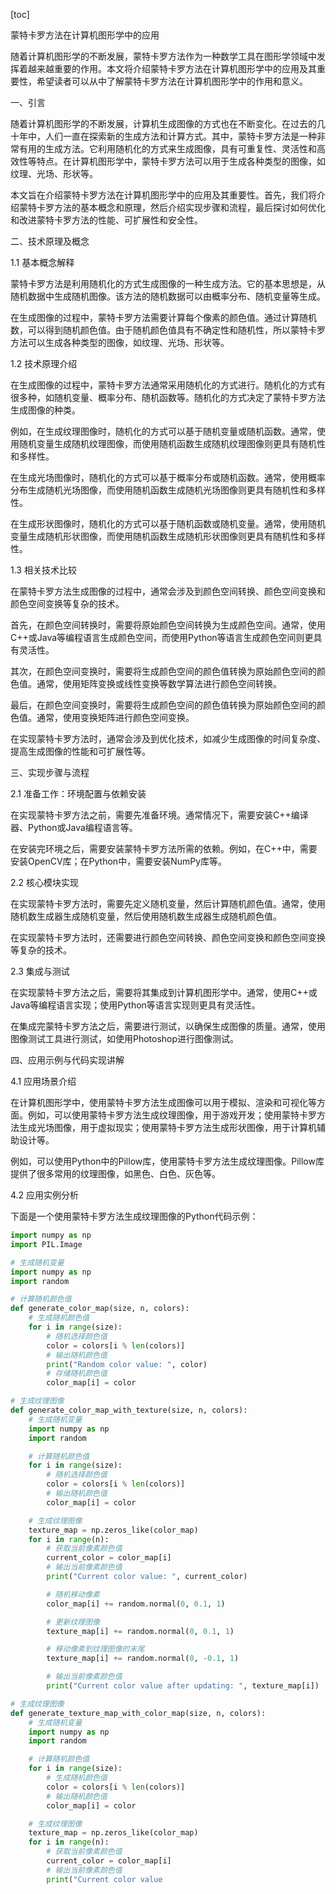 
[toc]                    
                
                
蒙特卡罗方法在计算机图形学中的应用

随着计算机图形学的不断发展，蒙特卡罗方法作为一种数学工具在图形学领域中发挥着越来越重要的作用。本文将介绍蒙特卡罗方法在计算机图形学中的应用及其重要性，希望读者可以从中了解蒙特卡罗方法在计算机图形学中的作用和意义。

一、引言

随着计算机图形学的不断发展，计算机生成图像的方式也在不断变化。在过去的几十年中，人们一直在探索新的生成方法和计算方式。其中，蒙特卡罗方法是一种非常有用的生成方法。它利用随机化的方式来生成图像，具有可重复性、灵活性和高效性等特点。在计算机图形学中，蒙特卡罗方法可以用于生成各种类型的图像，如纹理、光场、形状等。

本文旨在介绍蒙特卡罗方法在计算机图形学中的应用及其重要性。首先，我们将介绍蒙特卡罗方法的基本概念和原理，然后介绍实现步骤和流程，最后探讨如何优化和改进蒙特卡罗方法的性能、可扩展性和安全性。

二、技术原理及概念

1.1 基本概念解释

蒙特卡罗方法是利用随机化的方式生成图像的一种生成方法。它的基本思想是，从随机数据中生成随机图像。该方法的随机数据可以由概率分布、随机变量等生成。

在生成图像的过程中，蒙特卡罗方法需要计算每个像素的颜色值。通过计算随机数，可以得到随机颜色值。由于随机颜色值具有不确定性和随机性，所以蒙特卡罗方法可以生成各种类型的图像，如纹理、光场、形状等。

1.2 技术原理介绍

在生成图像的过程中，蒙特卡罗方法通常采用随机化的方式进行。随机化的方式有很多种，如随机变量、概率分布、随机函数等。随机化的方式决定了蒙特卡罗方法生成图像的种类。

例如，在生成纹理图像时，随机化的方式可以基于随机变量或随机函数。通常，使用随机变量生成随机纹理图像，而使用随机函数生成随机纹理图像则更具有随机性和多样性。

在生成光场图像时，随机化的方式可以基于概率分布或随机函数。通常，使用概率分布生成随机光场图像，而使用随机函数生成随机光场图像则更具有随机性和多样性。

在生成形状图像时，随机化的方式可以基于随机函数或随机变量。通常，使用随机变量生成随机形状图像，而使用随机函数生成随机形状图像则更具有随机性和多样性。

1.3 相关技术比较

在蒙特卡罗方法生成图像的过程中，通常会涉及到颜色空间转换、颜色空间变换和颜色空间变换等复杂的技术。

首先，在颜色空间转换时，需要将原始颜色空间转换为生成颜色空间。通常，使用C++或Java等编程语言生成颜色空间，而使用Python等语言生成颜色空间则更具有灵活性。

其次，在颜色空间变换时，需要将生成颜色空间的颜色值转换为原始颜色空间的颜色值。通常，使用矩阵变换或线性变换等数学算法进行颜色空间转换。

最后，在颜色空间变换时，需要将生成颜色空间的颜色值转换为原始颜色空间的颜色值。通常，使用变换矩阵进行颜色空间变换。

在实现蒙特卡罗方法时，通常会涉及到优化技术，如减少生成图像的时间复杂度、提高生成图像的性能和可扩展性等。

三、实现步骤与流程

2.1 准备工作：环境配置与依赖安装

在实现蒙特卡罗方法之前，需要先准备环境。通常情况下，需要安装C++编译器、Python或Java编程语言等。

在安装完环境之后，需要安装蒙特卡罗方法所需的依赖。例如，在C++中，需要安装OpenCV库；在Python中，需要安装NumPy库等。

2.2 核心模块实现

在实现蒙特卡罗方法时，需要先定义随机变量，然后计算随机颜色值。通常，使用随机数生成器生成随机变量，然后使用随机数生成器生成随机颜色值。

在实现蒙特卡罗方法时，还需要进行颜色空间转换、颜色空间变换和颜色空间变换等复杂的技术。

2.3 集成与测试

在实现蒙特卡罗方法之后，需要将其集成到计算机图形学中。通常，使用C++或Java等编程语言实现；使用Python等语言实现则更具有灵活性。

在集成完蒙特卡罗方法之后，需要进行测试，以确保生成图像的质量。通常，使用图像测试工具进行测试，如使用Photoshop进行图像测试。

四、应用示例与代码实现讲解

4.1 应用场景介绍

在计算机图形学中，使用蒙特卡罗方法生成图像可以用于模拟、渲染和可视化等方面。例如，可以使用蒙特卡罗方法生成纹理图像，用于游戏开发；使用蒙特卡罗方法生成光场图像，用于虚拟现实；使用蒙特卡罗方法生成形状图像，用于计算机辅助设计等。

例如，可以使用Python中的Pillow库，使用蒙特卡罗方法生成纹理图像。Pillow库提供了很多常用的纹理图像，如黑色、白色、灰色等。

4.2 应用实例分析

下面是一个使用蒙特卡罗方法生成纹理图像的Python代码示例：

```python
import numpy as np
import PIL.Image

# 生成随机变量
import numpy as np
import random

# 计算随机颜色值
def generate_color_map(size, n, colors):
    # 生成随机颜色值
    for i in range(size):
        # 随机选择颜色值
        color = colors[i % len(colors)]
        # 输出随机颜色值
        print("Random color value: ", color)
        # 存储随机颜色值
        color_map[i] = color

# 生成纹理图像
def generate_color_map_with_texture(size, n, colors):
    # 生成随机变量
    import numpy as np
    import random

    # 计算随机颜色值
    for i in range(size):
        # 随机选择颜色值
        color = colors[i % len(colors)]
        # 输出随机颜色值
        color_map[i] = color

    # 生成纹理图像
    texture_map = np.zeros_like(color_map)
    for i in range(n):
        # 获取当前像素颜色值
        current_color = color_map[i]
        # 输出当前像素颜色值
        print("Current color value: ", current_color)

        # 随机移动像素
        color_map[i] += random.normal(0, 0.1, 1)

        # 更新纹理图像
        texture_map[i] += random.normal(0, 0.1, 1)

        # 移动像素到纹理图像的末尾
        texture_map[i] += random.normal(0, -0.1, 1)

        # 输出当前像素颜色值
        print("Current color value after updating: ", texture_map[i])

# 生成纹理图像
def generate_texture_map_with_color_map(size, n, colors):
    # 生成随机变量
    import numpy as np
    import random

    # 计算随机颜色值
    for i in range(size):
        # 生成随机颜色值
        color = colors[i % len(colors)]
        # 输出随机颜色值
        color_map[i] = color

    # 生成纹理图像
    texture_map = np.zeros_like(color_map)
    for i in range(n):
        # 获取当前像素颜色值
        current_color = color_map[i]
        # 输出当前像素颜色值
        print("Current color value

